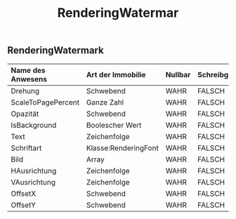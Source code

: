 ﻿---
title: RenderingWatermar
second_title: Aspose.Cells Cloud Documen
type: docs
url: /de/specification/model/renderingwatermark/
description: "Aspose.Cells Cloud-Modellspezifikation: RenderingWatermark. Bearbeiten Sie mühelos Excel und andere Tabellenkalkulationsdokumente mit Funktionen wie Öffnen, Generieren, Bearbeiten, Teilen, Zusammenführen, Vergleichen und Konvertieren"
weight: 50
---
## **RenderingWatermark**

 

| Name des Anwesens| Art der Immobilie| Nullbar| Schreibgeschützt| Standardwert| Beschreibung|
|:- |:- |:- |:- |:- |:- |
| Drehung| Schwebend| WAHR| FALSCH|||
| ScaleToPagePercent| Ganze Zahl| WAHR| FALSCH|||
| Opazität| Schwebend| WAHR| FALSCH|||
| IsBackground| Boolescher Wert| WAHR| FALSCH|||
| Text| Zeichenfolge| WAHR| FALSCH|||
| Schriftart| Klasse:RenderingFont| WAHR| FALSCH|||
| Bild|Array<Byte> | WAHR| FALSCH|||
| HAusrichtung| Zeichenfolge| WAHR| FALSCH|||
| VAusrichtung| Zeichenfolge| WAHR| FALSCH|||
| OffsetX| Schwebend| WAHR| FALSCH|||
| OffsetY| Schwebend| WAHR| FALSCH|||

